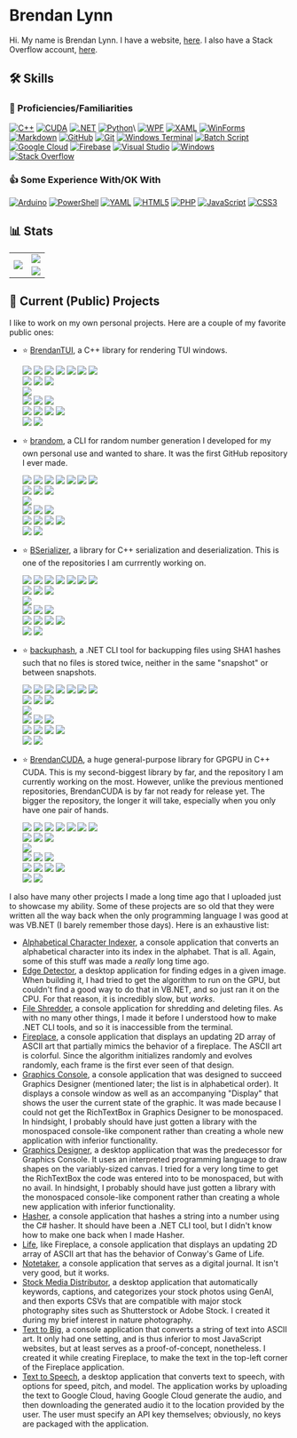 # Brendan Lynn

Hi. My name is Brendan Lynn. I have a website, [here](https://www.brendanlynn.org). I also have a Stack Overflow account, [here](https://stackoverflow.com/users/22141420/).

## :hammer_and_wrench: Skills

### :rocket: Proficiencies/Familiarities
[![C++](https://img.shields.io/badge/c++-00599C.svg?style=for-the-badge&logo=c%2B%2B&logoColor=white)](https://en.wikipedia.org/wiki/C%2B%2B)
[![CUDA](https://img.shields.io/badge/CUDA-76B900?style=for-the-badge&logo=nvidia&logoColor=white)](https://en.wikipedia.org/wiki/CUDA)
[![.NET](https://img.shields.io/badge/.NET-512BD4?style=for-the-badge&logo=dotnet&logoColor=white)](https://en.wikipedia.org/wiki/.NET)
[![Python](https://img.shields.io/badge/python-3670A0?style=for-the-badge&logo=python&logoColor=ffdd54)](https://en.wikipedia.org/wiki/Python_(programming_language))\
[![WPF](https://img.shields.io/badge/WPF-5C2D91?style=for-the-badge&logoColor=white)](https://en.wikipedia.org/wiki/Windows_Presentation_Foundation)
[![XAML](https://img.shields.io/badge/XAML-0C54C2?style=for-the-badge&logoColor=white)](https://en.wikipedia.org/wiki/Extensible_Application_Markup_Language)
[![WinForms](https://img.shields.io/badge/WinForms-FF0000?style=for-the-badge&logoColor=white)](https://en.wikipedia.org/wiki/Windows_Forms)\
[![Markdown](https://img.shields.io/badge/markdown-000000.svg?style=for-the-badge&logo=markdown&logoColor=white)](https://en.wikipedia.org/wiki/Markdown)
[![GitHub](https://img.shields.io/badge/GitHub-181717?style=for-the-badge&logo=github&logoColor=white)](https://en.wikipedia.org/wiki/GitHub)
[![Git](https://img.shields.io/badge/Git-F05032?style=for-the-badge&logo=git&logoColor=white)](https://en.wikipedia.org/wiki/Git)
[![Windows Terminal](https://img.shields.io/badge/Windows%20Terminal-4D4D4D.svg?style=for-the-badge&logo=windows-terminal&logoColor=white)](https://en.wikipedia.org/wiki/Windows_Terminal)
[![Batch Script](https://img.shields.io/badge/batch_script-00f.svg?style=for-the-badge&logo=windows&logoColor=white)](https://en.wikipedia.org/wiki/Batch_file)\
[![Google Cloud](https://img.shields.io/badge/GoogleCloud-4285F4.svg?style=for-the-badge&logo=google-cloud&logoColor=white)](https://en.wikipedia.org/wiki/Google_Cloud_Platform)
[![Firebase](https://img.shields.io/badge/firebase-a08021?style=for-the-badge&logo=firebase&logoColor=ffcd34)](https://en.wikipedia.org/wiki/Firebase)
[![Visual Studio](https://img.shields.io/badge/Visual%20Studio-5C2D91.svg?style=for-the-badge&logo=visual-studio&logoColor=white)](https://en.wikipedia.org/wiki/Visual_Studio)
[![Windows](https://img.shields.io/badge/Windows-0078D6?style=for-the-badge&logo=windows&logoColor=white)](https://en.wikipedia.org/wiki/Windows_10)\
[![Stack Overflow](https://img.shields.io/badge/Stack_Overflow-FE7A16?style=for-the-badge&logo=stack-overflow&logoColor=white)](https://en.wikipedia.org/wiki/Stack_Overflow)

### :thumbsup: Some Experience With/OK With
[![Arduino](https://img.shields.io/badge/-Arduino-00979D?style=for-the-badge&logo=Arduino&logoColor=white)](https://en.wikipedia.org/wiki/Arduino)
[![PowerShell](https://img.shields.io/badge/PowerShell-5391FE.svg?style=for-the-badge&logo=powershell&logoColor=white)](https://en.wikipedia.org/wiki/PowerShell)
[![YAML](https://img.shields.io/badge/yaml-ffffff.svg?style=for-the-badge&logo=yaml&logoColor=151515)](https://en.wikipedia.org/wiki/YAML)
[![HTML5](https://img.shields.io/badge/html5-E34F26.svg?style=for-the-badge&logo=html5&logoColor=white)](https://en.wikipedia.org/wiki/HTML5)
[![PHP](https://img.shields.io/badge/php-777BB4.svg?style=for-the-badge&logo=php&logoColor=white)](https://en.wikipedia.org/wiki/PHP)
[![JavaScript](https://img.shields.io/badge/javascript-323330.svg?style=for-the-badge&logo=javascript&logoColor=%23F7DF1E)](https://en.wikipedia.org/wiki/JavaScript)
[![CSS3](https://img.shields.io/badge/css3-1572B6.svg?style=for-the-badge&logo=css3&logoColor=white)](https://en.wikipedia.org/wiki/CSS)

## :bar_chart: Stats

<table>
  <tr>
    <td rowspan="2" align="center"><picture><img src="https://github-readme-stats.vercel.app/api/top-langs/?username=brendanlynn"/></picture></td>
    <td align="center"><a href="https://stackoverflow.com/users/22141420/"><img src="https://stackoverflow.com/users/flair/22141420.png?theme=clean"/></a></td>
  </tr>
  <tr>
    <td align="center"><picture><img src="https://github-readme-stats.vercel.app/api?username=brendanlynn"/></picture></td>
  </tr>
</table>

## :star2: Current (Public) Projects

I like to work on my own personal projects. Here are a couple of my favorite public ones:

* :star: [BrendanTUI](https://github.com/brendanlynn/BrendanTUI), a C++ library for rendering TUI windows.
  
  [![](https://badgen.net/github/watchers/brendanlynn/BrendanTUI)](https://github.com/brendanlynn/BrendanTUI/watchers) [![](https://badgen.net/github/branches/brendanlynn/BrendanTUI)](https://github.com/brendanlynn/BrendanTUI/branches) [![](https://badgen.net/github/releases/brendanlynn/BrendanTUI)](https://github.com/brendanlynn/BrendanTUI/releases) [![](https://badgen.net/github/tags/brendanlynn/BrendanTUI)](https://github.com/brendanlynn/BrendanTUI/tags) [![](https://badgen.net/github/stars/brendanlynn/BrendanTUI)](https://github.com/brendanlynn/BrendanTUI/stargazers) [![](https://badgen.net/github/forks/brendanlynn/BrendanTUI)](https://github.com/brendanlynn/BrendanTUI/forks) [![](https://badgen.net/github/contributors/brendanlynn/BrendanTUI)](https://github.com/brendanlynn/BrendanTUI/graphs/contributors)\
  [![](https://badgen.net/github/tag/brendanlynn/BrendanTUI)](https://github.com/brendanlynn/BrendanTUI/tags) [![](https://badgen.net/github/release/brendanlynn/BrendanTUI?label=latest%20release)](https://github.com/brendanlynn/BrendanTUI/releases/latest) [![](https://badgen.net/github/release/brendanlynn/BrendanTUI/stable?label=latest%20stable%20release)](https://github.com/brendanlynn/BrendanTUI/releases)\
  [![](https://badgen.net/github/dependents-repo/brendanlynn/BrendanTUI)](https://github.com/brendanlynn/BrendanTUI/network/dependents)\
  [![](https://badgen.net/github/issues/brendanlynn/BrendanTUI)](https://github.com/brendanlynn/BrendanTUI/issues?q=is%3Aissue) [![](https://badgen.net/github/open-issues/brendanlynn/BrendanTUI)](https://github.com/brendanlynn/BrendanTUI/issues?q=is%3Aissue+is%3Aopen) [![](https://badgen.net/github/closed-issues/brendanlynn/BrendanTUI)](https://github.com/brendanlynn/BrendanTUI/issues?q=is%3Aissue+is%3Aclosed)\
  [![](https://badgen.net/github/prs/brendanlynn/BrendanTUI)](https://github.com/brendanlynn/BrendanTUI/pulls?q=is%3Apr) [![](https://badgen.net/github/open-prs/brendanlynn/BrendanTUI)](https://github.com/brendanlynn/BrendanTUI/pulls?q=is%3Apr+is%3Aopen) [![](https://badgen.net/github/closed-prs/brendanlynn/BrendanTUI)](https://github.com/brendanlynn/BrendanTUI/pulls?q=is%3Apr+is%3Aclosed) [![](https://badgen.net/github/merged-prs/brendanlynn/BrendanTUI)](https://github.com/brendanlynn/BrendanTUI/pulls?q=is%3Apr+is%3Amerged)\
  [![](https://badgen.net/github/commits/brendanlynn/BrendanTUI)](https://github.com/brendanlynn/BrendanTUI/commits/) [![](https://badgen.net/github/last-commit/brendanlynn/BrendanTUI)](https://github.com/brendanlynn/BrendanTUI/commits/)
* :star: [brandom](https://github.com/brendanlynn/brandom), a CLI for random number generation I developed for my own personal use and wanted to share. It was the first GitHub repository I ever made.
  
  [![](https://badgen.net/github/watchers/brendanlynn/brandom)](https://github.com/brendanlynn/brandom/watchers) [![](https://badgen.net/github/branches/brendanlynn/brandom)](https://github.com/brendanlynn/brandom/branches) [![](https://badgen.net/github/releases/brendanlynn/brandom)](https://github.com/brendanlynn/brandom/releases) [![](https://badgen.net/github/tags/brendanlynn/brandom)](https://github.com/brendanlynn/brandom/tags) [![](https://badgen.net/github/stars/brendanlynn/brandom)](https://github.com/brendanlynn/brandom/stargazers) [![](https://badgen.net/github/forks/brendanlynn/brandom)](https://github.com/brendanlynn/brandom/forks) [![](https://badgen.net/github/contributors/brendanlynn/brandom)](https://github.com/brendanlynn/brandom/graphs/contributors)\
  [![](https://badgen.net/github/tag/brendanlynn/brandom)](https://github.com/brendanlynn/brandom/tags) [![](https://badgen.net/github/release/brendanlynn/brandom?label=latest%20release)](https://github.com/brendanlynn/brandom/releases/latest) [![](https://badgen.net/github/release/brendanlynn/brandom/stable?label=latest%20stable%20release)](https://github.com/brendanlynn/brandom/releases)\
  [![](https://badgen.net/github/dependents-repo/brendanlynn/brandom)](https://github.com/brendanlynn/brandom/network/dependents)\
  [![](https://badgen.net/github/issues/brendanlynn/brandom)](https://github.com/brendanlynn/brandom/issues?q=is%3Aissue) [![](https://badgen.net/github/open-issues/brendanlynn/brandom)](https://github.com/brendanlynn/brandom/issues?q=is%3Aissue+is%3Aopen) [![](https://badgen.net/github/closed-issues/brendanlynn/brandom)](https://github.com/brendanlynn/brandom/issues?q=is%3Aissue+is%3Aclosed)\
  [![](https://badgen.net/github/prs/brendanlynn/brandom)](https://github.com/brendanlynn/brandom/pulls?q=is%3Apr) [![](https://badgen.net/github/open-prs/brendanlynn/brandom)](https://github.com/brendanlynn/brandom/pulls?q=is%3Apr+is%3Aopen) [![](https://badgen.net/github/closed-prs/brendanlynn/brandom)](https://github.com/brendanlynn/brandom/pulls?q=is%3Apr+is%3Aclosed) [![](https://badgen.net/github/merged-prs/brendanlynn/brandom)](https://github.com/brendanlynn/brandom/pulls?q=is%3Apr+is%3Amerged)\
  [![](https://badgen.net/github/commits/brendanlynn/brandom)](https://github.com/brendanlynn/brandom/commits/) [![](https://badgen.net/github/last-commit/brendanlynn/brandom)](https://github.com/brendanlynn/brandom/commits/)
* :star: [BSerializer](https://github.com/brendanlynn/BSerializer), a library for C++ serialization and deserialization. This is one of the repositories I am currrently working on.
  
  [![](https://badgen.net/github/watchers/brendanlynn/BSerializer)](https://github.com/brendanlynn/BSerializer/watchers) [![](https://badgen.net/github/branches/brendanlynn/BSerializer)](https://github.com/brendanlynn/BSerializer/branches) [![](https://badgen.net/github/releases/brendanlynn/BSerializer)](https://github.com/brendanlynn/BSerializer/releases) [![](https://badgen.net/github/tags/brendanlynn/BSerializer)](https://github.com/brendanlynn/BSerializer/tags) [![](https://badgen.net/github/stars/brendanlynn/BSerializer)](https://github.com/brendanlynn/BSerializer/stargazers) [![](https://badgen.net/github/forks/brendanlynn/BSerializer)](https://github.com/brendanlynn/BSerializer/forks) [![](https://badgen.net/github/contributors/brendanlynn/BSerializer)](https://github.com/brendanlynn/BSerializer/graphs/contributors)\
  [![](https://badgen.net/github/tag/brendanlynn/BSerializer)](https://github.com/brendanlynn/BSerializer/tags) [![](https://badgen.net/github/release/brendanlynn/BSerializer?label=latest%20release)](https://github.com/brendanlynn/BSerializer/releases/latest) [![](https://badgen.net/github/release/brendanlynn/BSerializer/stable?label=latest%20stable%20release)](https://github.com/brendanlynn/BSerializer/releases)\
  [![](https://badgen.net/github/dependents-repo/brendanlynn/BSerializer)](https://github.com/brendanlynn/BSerializer/network/dependents)\
  [![](https://badgen.net/github/issues/brendanlynn/BSerializer)](https://github.com/brendanlynn/BSerializer/issues?q=is%3Aissue) [![](https://badgen.net/github/open-issues/brendanlynn/BSerializer)](https://github.com/brendanlynn/BSerializer/issues?q=is%3Aissue+is%3Aopen) [![](https://badgen.net/github/closed-issues/brendanlynn/BSerializer)](https://github.com/brendanlynn/BSerializer/issues?q=is%3Aissue+is%3Aclosed)\
  [![](https://badgen.net/github/prs/brendanlynn/BSerializer)](https://github.com/brendanlynn/BSerializer/pulls?q=is%3Apr) [![](https://badgen.net/github/open-prs/brendanlynn/BSerializer)](https://github.com/brendanlynn/BSerializer/pulls?q=is%3Apr+is%3Aopen) [![](https://badgen.net/github/closed-prs/brendanlynn/BSerializer)](https://github.com/brendanlynn/BSerializer/pulls?q=is%3Apr+is%3Aclosed) [![](https://badgen.net/github/merged-prs/brendanlynn/BSerializer)](https://github.com/brendanlynn/BSerializer/pulls?q=is%3Apr+is%3Amerged)\
  [![](https://badgen.net/github/commits/brendanlynn/BSerializer)](https://github.com/brendanlynn/BSerializer/commits/) [![](https://badgen.net/github/last-commit/brendanlynn/BSerializer)](https://github.com/brendanlynn/BSerializer/commits/)
* :star: [backuphash](https://github.com/brendanlynn/backuphash), a .NET CLI tool for backupping files using SHA1 hashes such that no files is stored twice, neither in the same "snapshot" or between snapshots.
  
  [![](https://badgen.net/github/watchers/brendanlynn/backuphash)](https://github.com/brendanlynn/backuphash/watchers) [![](https://badgen.net/github/branches/brendanlynn/backuphash)](https://github.com/brendanlynn/backuphash/branches) [![](https://badgen.net/github/releases/brendanlynn/backuphash)](https://github.com/brendanlynn/backuphash/releases) [![](https://badgen.net/github/tags/brendanlynn/backuphash)](https://github.com/brendanlynn/backuphash/tags) [![](https://badgen.net/github/stars/brendanlynn/backuphash)](https://github.com/brendanlynn/backuphash/stargazers) [![](https://badgen.net/github/forks/brendanlynn/backuphash)](https://github.com/brendanlynn/backuphash/forks) [![](https://badgen.net/github/contributors/brendanlynn/backuphash)](https://github.com/brendanlynn/backuphash/graphs/contributors)\
  [![](https://badgen.net/github/tag/brendanlynn/backuphash)](https://github.com/brendanlynn/backuphash/tags) [![](https://badgen.net/github/release/brendanlynn/backuphash?label=latest%20release)](https://github.com/brendanlynn/backuphash/releases/latest) [![](https://badgen.net/github/release/brendanlynn/backuphash/stable?label=latest%20stable%20release)](https://github.com/brendanlynn/backuphash/releases)\
  [![](https://badgen.net/github/dependents-repo/brendanlynn/backuphash)](https://github.com/brendanlynn/backuphash/network/dependents)\
  [![](https://badgen.net/github/issues/brendanlynn/backuphash)](https://github.com/brendanlynn/backuphash/issues?q=is%3Aissue) [![](https://badgen.net/github/open-issues/brendanlynn/backuphash)](https://github.com/brendanlynn/backuphash/issues?q=is%3Aissue+is%3Aopen) [![](https://badgen.net/github/closed-issues/brendanlynn/backuphash)](https://github.com/brendanlynn/backuphash/issues?q=is%3Aissue+is%3Aclosed)\
  [![](https://badgen.net/github/prs/brendanlynn/backuphash)](https://github.com/brendanlynn/backuphash/pulls?q=is%3Apr) [![](https://badgen.net/github/open-prs/brendanlynn/backuphash)](https://github.com/brendanlynn/backuphash/pulls?q=is%3Apr+is%3Aopen) [![](https://badgen.net/github/closed-prs/brendanlynn/backuphash)](https://github.com/brendanlynn/backuphash/pulls?q=is%3Apr+is%3Aclosed) [![](https://badgen.net/github/merged-prs/brendanlynn/backuphash)](https://github.com/brendanlynn/backuphash/pulls?q=is%3Apr+is%3Amerged)\
  [![](https://badgen.net/github/commits/brendanlynn/backuphash)](https://github.com/brendanlynn/backuphash/commits/) [![](https://badgen.net/github/last-commit/brendanlynn/backuphash)](https://github.com/brendanlynn/backuphash/commits/)
* :star: [BrendanCUDA](https://github.com/brendanlynn/BrendanCUDA), a huge general-purpose library for GPGPU in C++ CUDA. This is my second-biggest library by far, and the repository I am currently working on the most. However, unlike the previous mentioned repositories, BrendanCUDA is by far not ready for release yet. The bigger the repository, the longer it will take, especially when you only have one pair of hands.
  
  [![](https://badgen.net/github/watchers/brendanlynn/BrendanCUDA)](https://github.com/brendanlynn/BrendanCUDA/watchers) [![](https://badgen.net/github/branches/brendanlynn/BrendanCUDA)](https://github.com/brendanlynn/BrendanCUDA/branches) [![](https://badgen.net/github/releases/brendanlynn/BrendanCUDA)](https://github.com/brendanlynn/BrendanCUDA/releases) [![](https://badgen.net/github/tags/brendanlynn/BrendanCUDA)](https://github.com/brendanlynn/BrendanCUDA/tags) [![](https://badgen.net/github/stars/brendanlynn/BrendanCUDA)](https://github.com/brendanlynn/BrendanCUDA/stargazers) [![](https://badgen.net/github/forks/brendanlynn/BrendanCUDA)](https://github.com/brendanlynn/BrendanCUDA/forks) [![](https://badgen.net/github/contributors/brendanlynn/BrendanCUDA)](https://github.com/brendanlynn/BrendanCUDA/graphs/contributors)\
  [![](https://badgen.net/github/tag/brendanlynn/BrendanCUDA)](https://github.com/brendanlynn/BrendanCUDA/tags) [![](https://badgen.net/github/release/brendanlynn/BrendanCUDA?label=latest%20release)](https://github.com/brendanlynn/BrendanCUDA/releases/latest) [![](https://badgen.net/github/release/brendanlynn/BrendanCUDA/stable?label=latest%20stable%20release)](https://github.com/brendanlynn/BrendanCUDA/releases)\
  [![](https://badgen.net/github/dependents-repo/brendanlynn/BrendanCUDA)](https://github.com/brendanlynn/BrendanCUDA/network/dependents)\
  [![](https://badgen.net/github/issues/brendanlynn/BrendanCUDA)](https://github.com/brendanlynn/BrendanCUDA/issues?q=is%3Aissue) [![](https://badgen.net/github/open-issues/brendanlynn/BrendanCUDA)](https://github.com/brendanlynn/BrendanCUDA/issues?q=is%3Aissue+is%3Aopen) [![](https://badgen.net/github/closed-issues/brendanlynn/BrendanCUDA)](https://github.com/brendanlynn/BrendanCUDA/issues?q=is%3Aissue+is%3Aclosed)\
  [![](https://badgen.net/github/prs/brendanlynn/BrendanCUDA)](https://github.com/brendanlynn/BrendanCUDA/pulls?q=is%3Apr) [![](https://badgen.net/github/open-prs/brendanlynn/BrendanCUDA)](https://github.com/brendanlynn/BrendanCUDA/pulls?q=is%3Apr+is%3Aopen) [![](https://badgen.net/github/closed-prs/brendanlynn/BrendanCUDA)](https://github.com/brendanlynn/BrendanCUDA/pulls?q=is%3Apr+is%3Aclosed) [![](https://badgen.net/github/merged-prs/brendanlynn/BrendanCUDA)](https://github.com/brendanlynn/BrendanCUDA/pulls?q=is%3Apr+is%3Amerged)\
  [![](https://badgen.net/github/commits/brendanlynn/BrendanCUDA)](https://github.com/brendanlynn/BrendanCUDA/commits/) [![](https://badgen.net/github/last-commit/brendanlynn/BrendanCUDA)](https://github.com/brendanlynn/BrendanCUDA/commits/)

I also have many other projects I made a long time ago that I uploaded just to showcase my ability. Some of these projects are so old that they were written all the way back when the only programming language I was good at was VB.NET (I barely remember those days). Here is an exhaustive list:

* [Alphabetical Character Indexer](https://github.com/brendanlynn/Alphabetical-Character-Indexer), a console application that converts an alphabetical character into its index in the alphabet. That is all. Again, some of this stuff was made a _really_ long time ago.
* [Edge Detector](https://github.com/brendanlynn/Edge-Detector), a desktop application for finding edges in a given image. When building it, I had tried to get the algorithm to run on the GPU, but couldn't find a good way to do that in VB.NET, and so just ran it on the CPU. For that reason, it is incredibly slow, but _works_.
* [File Shredder](https://github.com/brendanlynn/File-Shredder), a console application for shredding and deleting files. As with no many other things, I made it before I understood how to make .NET CLI tools, and so it is inaccessible from the terminal.
* [Fireplace](https://github.com/brendanlynn/Fireplace), a console application that displays an updating 2D array of ASCII art that partially mimics the behavior of a fireplace. The ASCII art is colorful. Since the algorithm initializes randomly and evolves randomly, each frame is the first ever seen of that design.
* [Graphics Console](https://github.com/brendanlynn/Graphics-Console), a console application that was designed to succeed Graphics Designer (mentioned later; the list is in alphabetical order). It displays a console window as well as an accompanying "Display" that shows the user the current state of the graphic. It was made because I could not get the RichTextBox in Graphics Designer to be monospaced. In hindsight, I probably should have just gotten a library with the monospaced console-like component rather than creating a whole new application with inferior functionality.
* [Graphics Designer](https://github.com/brendanlynn/Graphics-Designer), a desktop appliication that was the predecessor for Graphics Console. It uses an interpreted programming language to draw shapes on the variably-sized canvas. I tried for a very long time to get the RichTextBox the code was entered into to be monospaced, but with no avail. In hindsight, I probably should have just gotten a library with the monospaced console-like component rather than creating a whole new application with inferior functionality.
* [Hasher](https://github.com/brendanlynn/Hasher), a console application that hashes a string into a number using the C# hasher. It should have been a .NET CLI tool, but I didn't know how to make one back when I made Hasher.
* [Life](https://github.com/brendanlynn/Life), like Fireplace, a console application that displays an updating 2D array of ASCII art that has the behavior of Conway's Game of Life.
* [Notetaker](https://github.com/brendanlynn/Notetaker), a console application that serves as a digital journal. It isn't very good, but it works.
* [Stock Media Distributor](https://github.com/brendanlynn/Stock-Media-Distributor), a desktop application that automatically keywords, captions, and categorizes your stock photos using GenAI, and then exports CSVs that are compatible with major stock photography sites such as Shutterstock or Adobe Stock. I created it during my brief interest in nature photography.
* [Text to Big](https://github.com/brendanlynn/Text-to-Big), a console application that converts a string of text into ASCII art. It only had one setting, and is thus inferior to most JavaScript websites, but at least serves as a proof-of-concept, nonetheless. I created it while creating Fireplace, to make the text in the top-left corner of the Fireplace application.
* [Text to Speech](https://github.com/brendanlynn/Text-to-Speech), a desktop application that converts text to speech, with options for speed, pitch, and model. The application works by uploading the text to Google Cloud, having Google Cloud generate the audio, and then downloading the generated audio it to the location provided by the user. The user must specify an API key themselves; obviously, no keys are packaged with the application.

